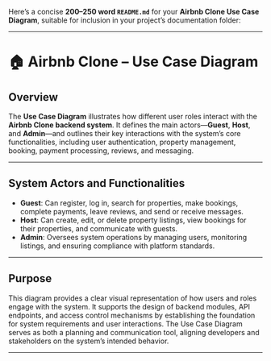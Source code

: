 Here’s a concise **200–250 word `README.md`** for your **Airbnb Clone Use Case Diagram**, suitable for inclusion in your project’s documentation folder:

---

# 🏠 Airbnb Clone – Use Case Diagram

## Overview

The **Use Case Diagram** illustrates how different user roles interact with the **Airbnb Clone backend system**. It defines the main actors—**Guest**, **Host**, and **Admin**—and outlines their key interactions with the system’s core functionalities, including user authentication, property management, booking, payment processing, reviews, and messaging.

---

## System Actors and Functionalities

* **Guest**: Can register, log in, search for properties, make bookings, complete payments, leave reviews, and send or receive messages.
* **Host**: Can create, edit, or delete property listings, view bookings for their properties, and communicate with guests.
* **Admin**: Oversees system operations by managing users, monitoring listings, and ensuring compliance with platform standards.
<!--
Each actor interacts with the system boundary through use cases that represent specific backend-supported features. Relationships such as `«include»` and `«extend»` indicate how functionalities depend on or build upon one another—for example, *Make Booking* includes *Make Payment*, while *Write Review* extends *View Booking History*.
-->
---

## Purpose

This diagram provides a clear visual representation of how users and roles engage with the system. It supports the design of backend modules, API endpoints, and access control mechanisms by establishing the foundation for system requirements and user interactions. The Use Case Diagram serves as both a planning and communication tool, aligning developers and stakeholders on the system’s intended behavior.

---



